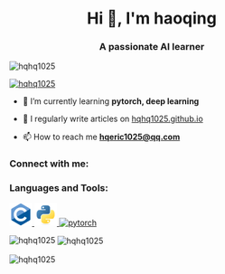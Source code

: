 <h1 align="center">Hi 👋, I'm haoqing</h1>
<h3 align="center">A passionate AI learner</h3>

<p align="left"> <img src="https://komarev.com/ghpvc/?username=hqhq1025&label=Profile%20views&color=0e75b6&style=flat" alt="hqhq1025" /> </p>

<p align="left"> <a href="https://github.com/ryo-ma/github-profile-trophy"><img src="https://github-profile-trophy.vercel.app/?username=hqhq1025" alt="hqhq1025" /></a> </p>

- 🌱 I’m currently learning **pytorch, deep learning**

- 📝 I regularly write articles on [hqhq1025.github.io](hqhq1025.github.io)

- 📫 How to reach me **hqeric1025@qq.com**

<h3 align="left">Connect with me:</h3>
<p align="left">
</p>

<h3 align="left">Languages and Tools:</h3>
<p align="left"> <a href="https://www.cprogramming.com/" target="_blank" rel="noreferrer"> <img src="https://raw.githubusercontent.com/devicons/devicon/master/icons/c/c-original.svg" alt="c" width="40" height="40"/> </a> <a href="https://www.python.org" target="_blank" rel="noreferrer"> <img src="https://raw.githubusercontent.com/devicons/devicon/master/icons/python/python-original.svg" alt="python" width="40" height="40"/> </a> <a href="https://pytorch.org/" target="_blank" rel="noreferrer"> <img src="https://www.vectorlogo.zone/logos/pytorch/pytorch-icon.svg" alt="pytorch" width="40" height="40"/> </a> </p>

<p><img align="left" src="https://github-readme-stats.vercel.app/api/top-langs?username=hqhq1025&show_icons=true&locale=en&layout=compact" alt="hqhq1025" /></p>

<p>&nbsp;<img align="center" src="https://github-readme-stats.vercel.app/api?username=hqhq1025&show_icons=true&locale=en" alt="hqhq1025" /></p>

<p><img align="center" src="https://github-readme-streak-stats.herokuapp.com/?user=hqhq1025&" alt="hqhq1025" /></p>
